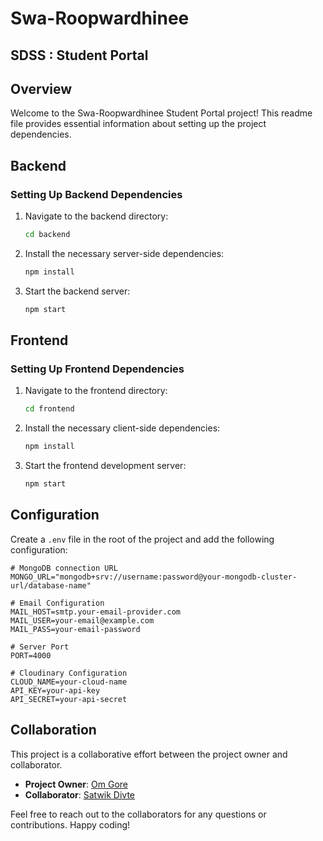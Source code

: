 # Swa-Roopwardhinee 
## SDSS : Student Portal

## Overview

Welcome to the Swa-Roopwardhinee Student Portal project! This readme file provides essential information about setting up the project dependencies.

## Backend

### Setting Up Backend Dependencies

1. Navigate to the backend directory:

    ```bash
    cd backend
    ```

2. Install the necessary server-side dependencies:

    ```bash
    npm install
    ```

3. Start the backend server:

    ```bash
    npm start
    ```

## Frontend

### Setting Up Frontend Dependencies

1. Navigate to the frontend directory:

    ```bash
    cd frontend
    ```

2. Install the necessary client-side dependencies:

    ```bash
    npm install
    ```

3. Start the frontend development server:

    ```bash
    npm start
    ```

## Configuration

Create a `.env` file in the root of the project and add the following configuration:

```env
# MongoDB connection URL
MONGO_URL="mongodb+srv://username:password@your-mongodb-cluster-url/database-name"

# Email Configuration
MAIL_HOST=smtp.your-email-provider.com
MAIL_USER=your-email@example.com
MAIL_PASS=your-email-password

# Server Port
PORT=4000

# Cloudinary Configuration
CLOUD_NAME=your-cloud-name
API_KEY=your-api-key
API_SECRET=your-api-secret

```

## Collaboration

This project is a collaborative effort between the project owner and collaborator.

- **Project Owner**: [Om Gore](https://github.com/om9011)
- **Collaborator**: [Satwik Divte](https://github.com/satwikdivate)

Feel free to reach out to the collaborators for any questions or contributions. Happy coding!
